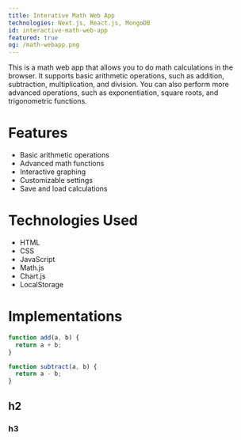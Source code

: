 ```yaml
---
title: Interative Math Web App
technologies: Next.js, React.js, MongoDB
id: interactive-math-web-app
featured: true
og: /math-webapp.png
---
```


This is a math web app that allows you to do math calculations in the browser. It supports basic arithmetic operations, such as addition, subtraction, multiplication, and division. You can also perform more advanced operations, such as exponentiation, square roots, and trigonometric functions.

# Features

- Basic arithmetic operations
- Advanced math functions
- Interactive graphing
- Customizable settings
- Save and load calculations

# Technologies Used

- HTML
- CSS
- JavaScript
- Math.js
- Chart.js
- LocalStorage

# Implementations

```javascript
function add(a, b) {
  return a + b;
}

function subtract(a, b) {
  return a - b;
}
```

## h2

### h3
